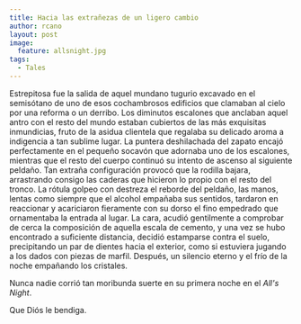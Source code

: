 ```yaml
---
title: Hacia las extrañezas de un ligero cambio
author: rcano
layout: post
image:
  feature: allsnight.jpg
tags:
  - Tales
---
```


Estrepitosa fue la salida de aquel mundano tugurio excavado en el semisótano de
uno de esos cochambrosos edificios que clamaban al cielo por una reforma o un
derribo. Los diminutos escalones que anclaban aquel antro con el resto del mundo
estaban cubiertos de las más exquisitas inmundicias, fruto de la asidua
clientela que regalaba su delicado aroma a indigencia a tan sublime lugar. La
puntera deshilachada del zapato encajó perfectamente en el pequeño socavón que
adornaba uno de los escalones, mientras que el resto del cuerpo continuó su
intento de ascenso al siguiente peldaño. Tan extraña configuración provocó que
la rodilla bajara, arrastrando consigo las caderas que hicieron lo propio con el
resto del tronco. La rótula golpeo con destreza el reborde del peldaño, las
manos, lentas como siempre que el alcohol empañaba sus sentidos, tardaron en
reaccionar y acariciaron fieramente con su dorso el fino empedrado que
ornamentaba la entrada al lugar. La cara, acudió gentilmente a comprobar de
cerca la composición de aquella escala de cemento, y una vez se hubo encontrado
a suficiente distancia, decidió estamparse contra el suelo, precipitando un par
de dientes hacia el exterior, como si estuviera jugando a los dados con piezas
de marfil. Después, un silencio eterno y el frío de la noche empañando los
cristales.

Nunca nadie corrió tan moribunda suerte en su primera noche en el *All's Night*.

Que Diós le bendiga.
